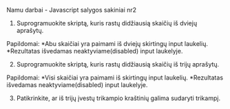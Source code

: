 Namu darbai - Javascript salygos sakiniai nr2

1. Suprogramuokite skriptą, kuris rastų didžiausią skaičių iš dviejų aprašytų.
 
Papildomai:
*Abu skaičiai yra paimami iš dviejų skirtingų input laukelių.
 *Rezultatas išvedamas neaktyviame(disabled) input laukelyje.

2. Suprogramuokite skriptą, kuris rastų didžiausią skaičių iš trijų aprašytų.

 Papildomai:
 *Visi skaičiai yra paimami iš skirtingų input laukelių.
 *Rezultatas išvedamas neaktyviame(disabled) input laukelyje.

3. Patikrinkite, ar iš trijų įvestų trikampio kraštinių galima sudaryti trikampį.